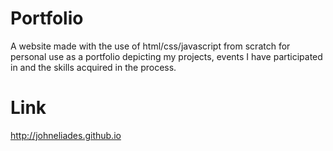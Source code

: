# Portfolio

A website made with the use of html/css/javascript from scratch for personal use as a portfolio depicting my projects, events I have participated in and the skills acquired in the process.

# Link

http://johneliades.github.io
